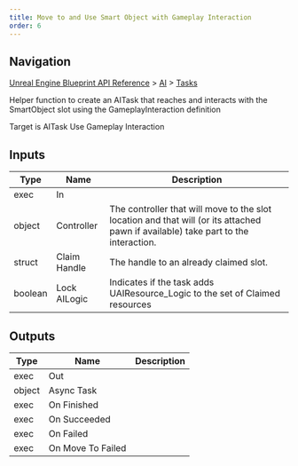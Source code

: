 ```yaml
---
title: Move to and Use Smart Object with Gameplay Interaction
order: 6
---
```

## Navigation

[Unreal Engine Blueprint API Reference](https://dev.epicgames.com/documentation/en-us/unreal-engine/BlueprintAPI) > [AI](https://dev.epicgames.com/documentation/en-us/unreal-engine/BlueprintAPI/AI) > [Tasks](https://dev.epicgames.com/documentation/en-us/unreal-engine/BlueprintAPI/AI/Tasks)

Helper function to create an AITask that reaches and interacts with the SmartObject slot using the GameplayInteraction definition

Target is AITask Use Gameplay Interaction

## Inputs

| Type | Name | Description |
| --- | --- | --- |
| exec | In |  |
| object | Controller | The controller that will move to the slot location and that will (or its attached pawn if available) take part to the interaction. |
| struct | Claim Handle | The handle to an already claimed slot. |
| boolean | Lock AILogic | Indicates if the task adds UAIResource_Logic to the set of Claimed resources |

## Outputs

| Type | Name | Description |
| --- | --- | --- |
| exec | Out |  |
| object | Async Task |  |
| exec | On Finished |  |
| exec | On Succeeded |  |
| exec | On Failed |  |
| exec | On Move To Failed |  |
